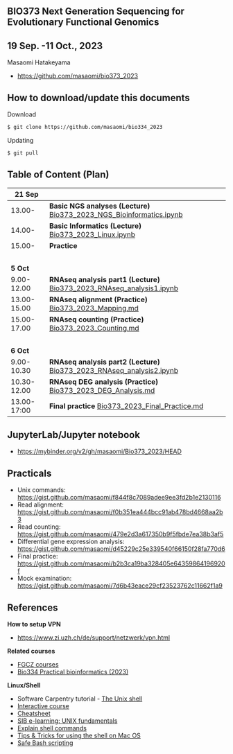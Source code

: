 ## BIO373 Next Generation Sequencing for Evolutionary Functional Genomics

## 19 Sep. -11 Oct., 2023

Masaomi Hatakeyama
- https://github.com/masaomi/bio373_2023

## How to download/update this documents

Download
```bash
$ git clone https://github.com/masaomi/bio334_2023
```

Updating
```bash
$ git pull
```

## Table of Content (Plan)

**21 Sep** | &nbsp; 
-------|-------
13.00- | **Basic NGS analyses (Lecture)** [Bio373_2023_NGS_Bioinformatics.ipynb](Bio373_2023_NGS_Bioinformatics.ipynb)
14.00- | **Basic Informatics (Lecture)** [Bio373_2023_Linux.ipynb](Bio373_2023_Linux.ipynb)
15.00- | **Practice**
 &nbsp;| &nbsp;
**5 Oct**   | &nbsp; 
9.00-12.00  | **RNAseq analysis part1 (Lecture)** [Bio373_2023_RNAseq_analysis1.ipynb](Bio373_2023_RNAseq_analysis1.ipynb)
13.00-15.00 | **RNAseq alignment (Practice)** [Bio373_2023_Mapping.md](https://gist.github.com/masaomi/f0b351ea444bcc91ab478bd4668aa2b3)
15.00-17.00 | **RNAseq counting (Practice)** [Bio373_2023_Counting.md](https://gist.github.com/masaomi/479e2d3a617350b9f5fbde7ea38b3af5)
 &nbsp;| &nbsp;
**6 Oct**   | &nbsp; 
9.00-10.30  | **RNAseq analysis part2 (Lecture)** [Bio373_2023_RNAseq_analysis2.ipynb](Bio373_2023_RNAseq_analysis2.ipynb)
10.30-12.00 | **RNAseq DEG analysis (Practice)** [Bio373_2023_DEG_Analysis.md](https://gist.github.com/masaomi/d45229c25e339540f66150f28fa770d6)
13.00-17:00 | **Final practice** [Bio373_2023_Final_Practice.md](https://gist.github.com/masaomi/b2b3ca19ba328405e64359864196920f)

## JupyterLab/Jupyter notebook

* https://mybinder.org/v2/gh/masaomi/Bio373_2023/HEAD

## Practicals

- Unix commands: https://gist.github.com/masaomi/f844f8c7089adee9ee3fd2b1e2130116
- Read alignment: https://gist.github.com/masaomi/f0b351ea444bcc91ab478bd4668aa2b3
- Read counting: https://gist.github.com/masaomi/479e2d3a617350b9f5fbde7ea38b3af5
- Differential gene expression analysis: https://gist.github.com/masaomi/d45229c25e339540f66150f28fa770d6
- Final practice: https://gist.github.com/masaomi/b2b3ca19ba328405e64359864196920f
- Mock examination: https://gist.github.com/masaomi/7d6b43eace29cf23523762c11662f1a9

## References

**How to setup VPN**

* https://www.zi.uzh.ch/de/support/netzwerk/vpn.html

**Related courses**

* [FGCZ courses](https://fgcz.ch/education.html)
* [Bio334 Practical bioinformatics (2023)](https://studentservices.uzh.ch/uzh/anonym/vvz/?sap-language=EN&sap-ui-language=EN#/details/2023/004/SM/50628703)

**Linux/Shell**  
- Software Carpentry tutorial - [The Unix shell](http://swcarpentry.github.io/shell-novice)   
- [Interactive course](http://www.learnshell.org/)  
- [Cheatsheet](https://github.com/swcarpentry/boot-camps/blob/master/shell/shell_cheatsheet.md)  
- [SIB e-learning: UNIX fundamentals](http://edu.isb-sib.ch/pluginfile.php/2878/mod_resource/content/3/couselab-html/content.html)  
- [Explain shell commands](http://explainshell.com/)   
- [Tips & Tricks for using the shell on Mac OS](http://furbo.org/2014/09/03/the-terminal/)  
- [Safe Bash scripting](http://robertmuth.blogspot.ch/2012/08/better-bash-scripting-in-15-minutes.html)



